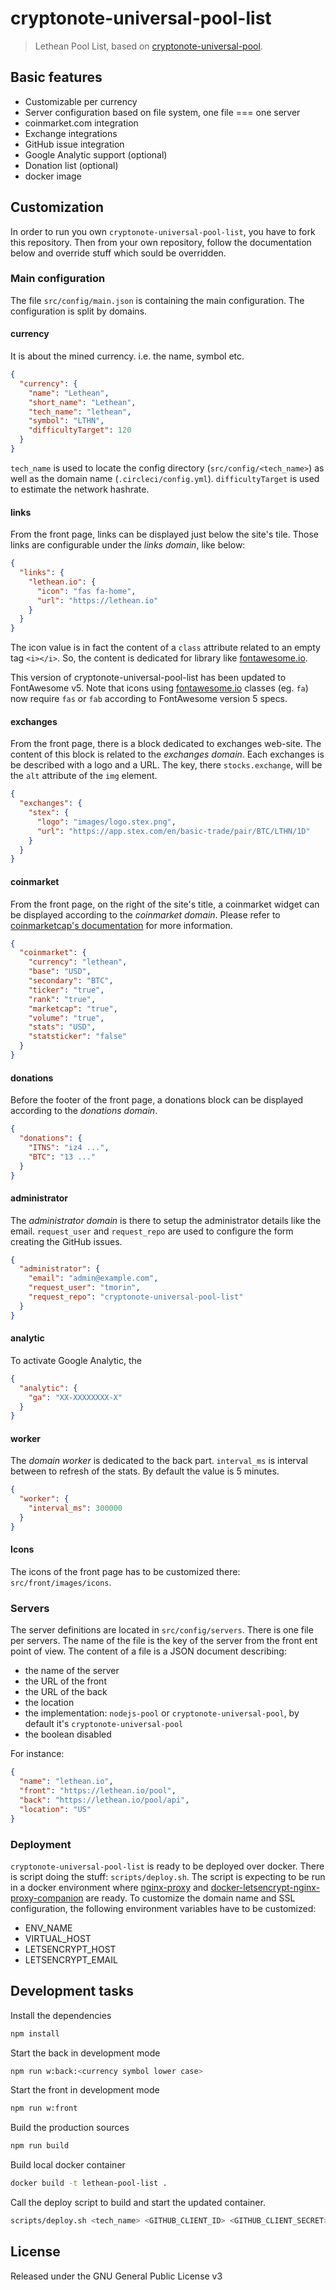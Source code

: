 # cryptonote-universal-pool-list

> Lethean Pool List, based on [cryptonote-universal-pool].

[cryptonote-universal-pool]: https://github.com/fancoder/cryptonote-universal-pool

## Basic features

- Customizable per currency
- Server configuration based on file system, one file === one server
- coinmarket.com integration
- Exchange integrations
- GitHub issue integration
- Google Analytic support (optional)
- Donation list (optional)
- docker image

## Customization

In order to run you own `cryptonote-universal-pool-list`, you have to fork this repository.
Then from your own repository, follow the documentation below and override stuff which sould be overridden.

### Main configuration

The file `src/config/main.json` is containing the main configuration.
The configuration is split by domains.

#### currency

It is about the mined currency. i.e. the name, symbol etc.

```json
{
  "currency": {
    "name": "Lethean",
    "short_name": "Lethean",
    "tech_name": "lethean",
    "symbol": "LTHN",
    "difficultyTarget": 120
  }
}
```

`tech_name` is used to locate the config directory (`src/config/<tech_name>`) as well as the domain name (`.circleci/config.yml`).
`difficultyTarget` is used to estimate the network hashrate.

#### links

From the front page, links can be displayed just below the site's tile.
Those links are configurable under the *links domain*, like below:

```json
{
  "links": {
    "lethean.io": {
      "icon": "fas fa-home",
      "url": "https://lethean.io"
    }
  }
}
```

The icon value is in fact the content of a `class` attribute related to an empty tag `<i></i>`.
So, the content is dedicated for library like [fontawesome.io].

This version of cryptonote-universal-pool-list has been updated to FontAwesome v5. Note that icons using [fontawesome.io] classes (eg. `fa`) now require `fas` or `fab` according to FontAwesome version 5 specs.

[fontawesome.io]: http://fontawesome.io/ 

#### exchanges

From the front page, there is a block dedicated to exchanges web-site.
The content of this block is related to the *exchanges domain*.
Each exchanges is be described with a logo and a URL.
The key, there `stocks.exchange`, will be the `alt` attribute of the `img` element.

```json
{
  "exchanges": {
    "stex": {
      "logo": "images/logo.stex.png",
      "url": "https://app.stex.com/en/basic-trade/pair/BTC/LTHN/1D"
    }
  }
}
```

#### coinmarket

From the front page, on the right of the site's title, a coinmarket widget can be displayed according to the *coinmarket domain*.
Please refer to [coinmarketcap's documentation] for more information.

```json
{
  "coinmarket": {
    "currency": "lethean",
    "base": "USD",
    "secondary": "BTC",
    "ticker": "true",
    "rank": "true",
    "marketcap": "true",
    "volume": "true",
    "stats": "USD",
    "statsticker": "false"
  }
}
```
[coinmarketcap's documentation]:https://coinmarketcap.com/widget

#### donations

Before the footer of the front page, a donations block can be displayed according to the *donations domain*.

```json
{
  "donations": {
    "ITNS": "iz4 ...",
    "BTC": "13 ..."
  }
}
```

#### administrator

The *administrator domain* is there to setup the administrator details like the email.
`request_user` and `request_repo` are used to configure the form creating the GitHub issues. 

```json
{
  "administrator": {
    "email": "admin@example.com",
    "request_user": "tmorin",
    "request_repo": "cryptonote-universal-pool-list"
  }
}
```

#### analytic

To activate Google Analytic, the 

```json
{
  "analytic": {
    "ga": "XX-XXXXXXXX-X"
  }
}
```

#### worker

The *domain worker* is dedicated to the back part.
`interval_ms` is interval between to refresh of the stats. By default the value is 5 minutes.

```json
{
  "worker": {
    "interval_ms": 300000
  }
}
```

#### Icons

The icons of the front page has to be customized there: `src/front/images/icons`.

### Servers

The server definitions are located in `src/config/servers`.
There is one file per servers.
The name of the file is the key of the server from the front ent point of view.
The content of a file is a JSON document describing:
- the name of the server
- the URL of the front
- the URL of the back
- the location
- the implementation: `nodejs-pool` or `cryptonote-universal-pool`, by default it's `cryptonote-universal-pool`
- the boolean disabled

For instance:
```json
{
  "name": "lethean.io",
  "front": "https://lethean.io/pool",
  "back": "https://lethean.io/pool/api",
  "location": "US"
}
```

### Deployment

`cryptonote-universal-pool-list` is ready to be deployed over docker.
There is script doing the stuff: `scripts/deploy.sh`.
The script is expecting to be run in a docker environment where [nginx-proxy] and [docker-letsencrypt-nginx-proxy-companion] are ready.
To customize the domain name and SSL configuration, the following environment variables have to be customized: 
- ENV_NAME
- VIRTUAL_HOST
- LETSENCRYPT_HOST
- LETSENCRYPT_EMAIL

[nginx-proxy]: https://hub.docker.com/r/jwilder/nginx-proxy
[docker-letsencrypt-nginx-proxy-companion]: https://github.com/JrCs/docker-letsencrypt-nginx-proxy-companion

## Development tasks

Install the dependencies
```bash
npm install
```

Start the back in development mode
```bash
npm run w:back:<currency symbol lower case>
```

Start the front in development mode
```bash
npm run w:front
```

Build the production sources
```bash
npm run build
```

Build local docker container
```bash
docker build -t lethean-pool-list .
```

Call the deploy script to build and start the updated container.
```bash
scripts/deploy.sh <tech_name> <GITHUB_CLIENT_ID> <GITHUB_CLIENT_SECRET>
```

## License

Released under the GNU General Public License v3
